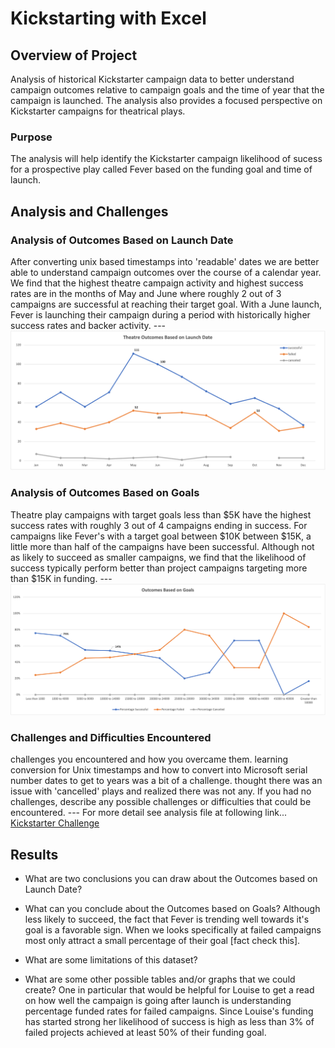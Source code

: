 # Kickstarting with Excel

## Overview of Project
Analysis of historical Kickstarter campaign data to better understand campaign outcomes relative to campaign goals and the time of year that the campaign is launched.  The analysis also provides a focused perspective on Kickstarter campaigns for theatrical plays.

### Purpose
The analysis will help identify the Kickstarter campaign likelihood of sucess for a prospective play called Fever based on the funding goal and time of launch.

## Analysis and Challenges

### Analysis of Outcomes Based on Launch Date
After converting unix based timestamps into 'readable' dates we are better able to understand campaign outcomes over the course of a calendar year.  We find that the highest theatre campaign activity and highest success rates are in the months of May and June where roughly 2 out of 3 campaigns are successful at reaching their target goal.  With a June launch, Fever is launching their campaign during a period with historically higher success rates and backer activity. ---
![image_name](https://github.com/Christopheremorgan/kickstarter-analysis/blob/main/resources/Theatre_Outcomes_Vs_Launch.png)

### Analysis of Outcomes Based on Goals
Theatre play campaigns with target goals less than $5K have the highest success rates with roughly 3 out of 4 campaigns ending in success.  For campaigns like Fever's with a target goal between $10K between $15K, a little more than half of the campaigns have been successful.  Although not as likely to succeed as smaller campaigns, we find that the likelihood of success typically perform better than project campaigns targeting more than $15K in funding. ---
![image_name](https://github.com/Christopheremorgan/kickstarter-analysis/blob/main/resources/Outcomes_vs_Goals.png)

### Challenges and Difficulties Encountered
challenges you encountered and how you overcame them. learning conversion for Unix timestamps and how to convert into Microsoft serial number dates to get to years was a bit of a challenge.  thought there was an issue with 'cancelled' plays and realized there was not any. If you had no challenges, describe any possible challenges or difficulties that could be encountered. ---
For more detail see analysis file at following link...
[Kickstarter Challenge](https://github.com/Christopheremorgan/kickstarter-analysis/blob/main/Kickstarter_Challenge.xlsx)

## Results

- What are two conclusions you can draw about the Outcomes based on Launch Date?

- What can you conclude about the Outcomes based on Goals?   Although less likely to succeed, the fact that Fever is trending well towards it's goal is a favorable sign.  When we looks specifically at failed campaigns most only attract a small percentage of their goal [fact check this].

- What are some limitations of this dataset?

- What are some other possible tables and/or graphs that we could create?  One in particular that would be helpful for Louise to get a read on how well the campaign is going after launch is understanding percentage funded rates for failed campaigns.  Since Louise's funding has started strong her likelihood of success is high as less than 3% of failed projects achieved at least 50% of their funding goal.
